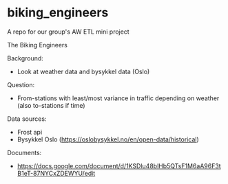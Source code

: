 # biking_engineers
A repo for our group's AW ETL mini project

The Biking Engineers

Background:
-	Look at weather data and bysykkel data (Oslo)

Question:
-	From-stations with least/most variance in traffic depending on weather (also to-stations if time)

Data sources:
-	Frost api 
-	Bysykkel Oslo (https://oslobysykkel.no/en/open-data/historical)


Documents:
-	https://docs.google.com/document/d/1KSDlu48blHb5QTsF1M6aA96F3tB1eT-87NYCxZDEWYU/edit

